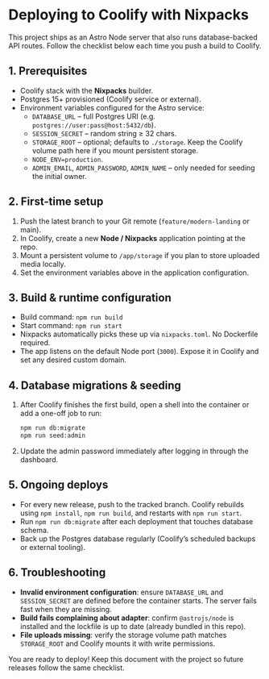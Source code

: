 ﻿# Deploying to Coolify with Nixpacks

This project ships as an Astro Node server that also runs database-backed API routes. Follow the checklist below each time you push a build to Coolify.

## 1. Prerequisites
- Coolify stack with the **Nixpacks** builder.
- Postgres 15+ provisioned (Coolify service or external).
- Environment variables configured for the Astro service:
  - `DATABASE_URL` – full Postgres URI (e.g. `postgres://user:pass@host:5432/db`).
  - `SESSION_SECRET` – random string ≥ 32 chars.
  - `STORAGE_ROOT` – optional; defaults to `./storage`. Keep the Coolify volume path here if you mount persistent storage.
  - `NODE_ENV=production`.
  - `ADMIN_EMAIL`, `ADMIN_PASSWORD`, `ADMIN_NAME` – only needed for seeding the initial owner.

## 2. First-time setup
1. Push the latest branch to your Git remote (`feature/modern-landing` or main).
2. In Coolify, create a new **Node / Nixpacks** application pointing at the repo.
3. Mount a persistent volume to `/app/storage` if you plan to store uploaded media locally.
4. Set the environment variables above in the application configuration.

## 3. Build & runtime configuration
- Build command: `npm run build`
- Start command: `npm run start`
- Nixpacks automatically picks these up via `nixpacks.toml`. No Dockerfile required.
- The app listens on the default Node port (`3000`). Expose it in Coolify and set any desired custom domain.

## 4. Database migrations & seeding
1. After Coolify finishes the first build, open a shell into the container or add a one-off job to run:
   ```bash
   npm run db:migrate
   npm run seed:admin
   ```
2. Update the admin password immediately after logging in through the dashboard.

## 5. Ongoing deploys
- For every new release, push to the tracked branch. Coolify rebuilds using `npm install`, `npm run build`, and restarts with `npm run start`.
- Run `npm run db:migrate` after each deployment that touches database schema.
- Back up the Postgres database regularly (Coolify’s scheduled backups or external tooling).

## 6. Troubleshooting
- **Invalid environment configuration**: ensure `DATABASE_URL` and `SESSION_SECRET` are defined before the container starts. The server fails fast when they are missing.
- **Build fails complaining about adapter**: confirm `@astrojs/node` is installed and the lockfile is up to date (already bundled in this repo).
- **File uploads missing**: verify the storage volume path matches `STORAGE_ROOT` and Coolify mounts it with write permissions.

You are ready to deploy! Keep this document with the project so future releases follow the same checklist.
